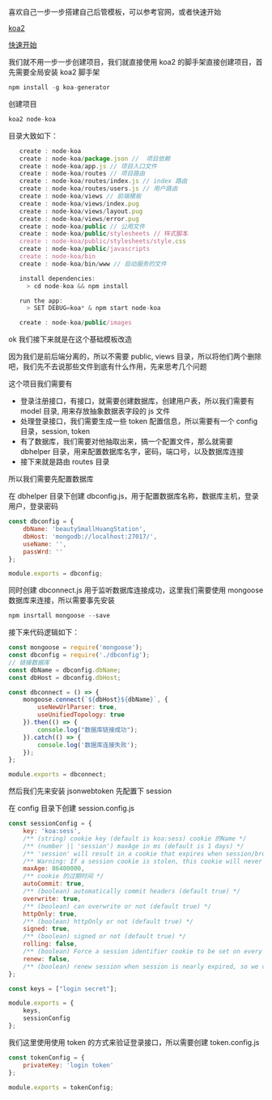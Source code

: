 喜欢自己一步一步搭建自己后管模板，可以参考官网，或者快速开始

[koa2](https://koa.bootcss.com/)

[快速开始](https://chenshenhai.github.io/koa2-note/note/start/quick.html)

我们就不用一步一步创建项目，我们就直接使用 koa2 的脚手架直接创建项目，首先需要全局安装 koa2 脚手架

```js
npm install -g koa-generator
```

创建项目

```js
koa2 node-koa
```

目录大致如下：

```js
   create : node-koa
   create : node-koa/package.json //  项目依赖
   create : node-koa/app.js // 项目入口文件
   create : node-koa/routes // 项目路由
   create : node-koa/routes/index.js // index 路由
   create : node-koa/routes/users.js // 用户路由
   create : node-koa/views // 前端模板
   create : node-koa/views/index.pug 
   create : node-koa/views/layout.pug
   create : node-koa/views/error.pug
   create : node-koa/public // 公用文件
   create : node-koa/public/stylesheets // 样式脚本
   create : node-koa/public/stylesheets/style.css
   create : node-koa/public/javascripts
   create : node-koa/bin
   create : node-koa/bin/www // 启动服务的文件

   install dependencies:
     > cd node-koa && npm install

   run the app:
     > SET DEBUG=koa* & npm start node-koa

   create : node-koa/public/images
```

ok 我们接下来就是在这个基础模板改造

因为我们是前后端分离的，所以不需要 public, views 目录，所以将他们两个删除吧，我们先不去说那些文件到底有什么作用，先来思考几个问题

这个项目我们需要有

- 登录注册接口，有接口，就需要创建数据库，创建用户表，所以我们需要有 model 目录, 用来存放抽象数据表字段的 js 文件
- 处理登录接口，我们需要生成一些 token 配置信息，所以需要有一个 config 目录，session, token 
- 有了数据库，我们需要对他抽取出来，搞一个配置文件，那么就需要 dbhelper 目录，用来配置数据库名字，密码，端口号，以及数据库连接
- 接下来就是路由 routes 目录


所以我们需要先配置数据库

在 dbhelper 目录下创建 dbconfig.js，用于配置数据库名称，数据库主机，登录用户，登录密码

```js
const dbconfig = {
    dbName: 'beautySmallHuangStation',
    dbHost: 'mongodb://localhost:27017/',
    useName: '',
    passWrd: ''
};

module.exports = dbconfig;
```

同时创建 dbconnect.js 用于监听数据库连接成功，这里我们需要使用 mongoose 数据库来连接，所以需要事先安装

```js
npm insrtall mongoose --save
```

接下来代码逻辑如下：

```js
const mongoose = require('mongoose');
const dbconfig = require('./dbconfig');
// 链接数据库
const dbName = dbconfig.dbName;
const dbHost = dbconfig.dbHost;

const dbconnect = () => {
    mongoose.connect(`${dbHost}${dbName}`, {
        useNewUrlParser: true,
        useUnifiedTopology: true
    }).then(() => {
        console.log("数据库链接成功");
    }).catch(() => {
        console.log('数据库连接失败');
    });
};

module.exports = dbconnect;
```

然后我们先来安装 jsonwebtoken 先配置下 session

在 config 目录下创建 session.config.js

```js
const sessionConfig = {
    key: 'koa:sess',
    /** (string) cookie key (default is koa:sess) cookie 的Name */
    /** (number || 'session') maxAge in ms (default is 1 days) */
    /** 'session' will result in a cookie that expires when session/browser is closed */
    /** Warning: If a session cookie is stolen, this cookie will never expire */
    maxAge: 86400000,
    /** cookie 的过期时间 */
    autoCommit: true,
    /** (boolean) automatically commit headers (default true) */
    overwrite: true,
    /** (boolean) can overwrite or not (default true) */
    httpOnly: true,
    /** (boolean) httpOnly or not (default true) */
    signed: true,
    /** (boolean) signed or not (default true) */
    rolling: false,
    /** (boolean) Force a session identifier cookie to be set on every response. The expiration is reset to the original maxAge, resetting the expiration countdown. (default is false) */
    renew: false,
    /** (boolean) renew session when session is nearly expired, so we can always keep user logged in. (default is false)*/
};

const keys = ["login secret"];

module.exports = {
    keys,
    sessionConfig
};
```

我们这里使用使用 token 的方式来验证登录接口，所以需要创建 token.config.js

```js
const tokenConfig = {
    privateKey: 'login token'
};

module.exports = tokenConfig;
```


